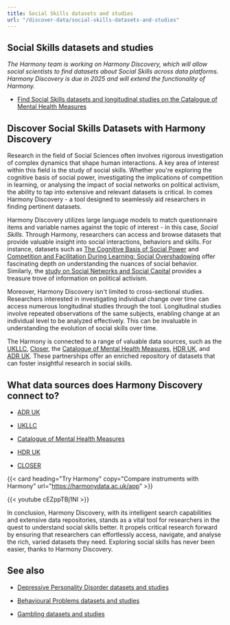 ```yaml
---
title: Social Skills datasets and studies
url: "/discover-data/social-skills-datasets-and-studies"
---
```


## Social Skills datasets and studies

*The Harmony team is working on Harmony Discovery, which will allow social scientists to find datasets about Social Skills across data platforms. Harmony Discovery is due in 2025 and will extend the functionality of Harmony.*

* [Find Social Skills datasets and longitudinal studies on the Catalogue of Mental Health Measures](https://www.cataloguementalhealth.ac.uk/?content=search&query=Topic:social+skills)

## Discover Social Skills Datasets with Harmony Discovery

Research in the field of Social Sciences often involves rigorous investigation of complex dynamics that shape human interactions. A key area of interest within this field is the study of social skills. Whether you're exploring the cognitive basis of social power, investigating the implications of competition in learning, or analysing the impact of social networks on political activism, the ability to tap into extensive and relevant datasets is critical. In comes Harmony Discovery - a tool designed to seamlessly aid researchers in finding pertinent datasets. 

Harmony Discovery utilizes large language models to match questionnaire items and variable names against the topic of interest - in this case, _Social Skills_. Through Harmony, researchers can access and browse datasets that provide valuable insight into social interactions, behaviors and skills. For instance, datasets such as [The Cognitive Basis of Social Power](https://reshare.ukdataservice.ac.uk/850260) and [Competition and Facilitation During Learning: Social Overshadowing](https://reshare.ukdataservice.ac.uk/856889) offer fascinating depth on understanding the nuances of social behavior. Similarly, the [study on Social Networks and Social Capital](https://reshare.ukdataservice.ac.uk/4580) provides a treasure trove of information on political activism.

Moreover, Harmony Discovery isn't limited to cross-sectional studies. Researchers interested in investigating individual change over time can access numerous longitudinal studies through the tool. Longitudinal studies involve repeated observations of the same subjects, enabling change at an individual level to be analyzed effectively. This can be invaluable in understanding the evolution of social skills over time.

The Harmony is connected to a range of valuable data sources, such as the [UKLLC](https://explore.ukllc.ac.uk), [Closer](https://www.closer.ac.uk/), the [Catalogue of Mental Health Measures](https://www.cataloguementalhealth.ac.uk/), [HDR UK](https://www.hdruk.ac.uk/), and [ADR UK](https://www.adruk.org/). These partnerships offer an enriched repository of datasets that can foster insightful research in social skills.


## What data sources does Harmony Discovery connect to?

* [ADR UK](https://www.adruk.org/data-access/data-catalogue/)

* [UKLLC](https://explore.ukllc.ac.uk)

* [Catalogue of Mental Health Measures](https://www.cataloguementalhealth.ac.uk/)

* [HDR UK](https://www.healthdatagateway.org/)

* [CLOSER](https://closer.ac.uk/)

{{< card heading="Try Harmony" copy="Compare instruments with Harmony" url="https://harmonydata.ac.uk/app" >}}

{{< youtube cEZppTBj1NI >}}


In conclusion, Harmony Discovery, with its intelligent search capabilities and extensive data repositories, stands as a vital tool for researchers in the quest to understand social skills better. It propels critical research forward by ensuring that researchers can effortlessly access, navigate, and analyse the rich, varied datasets they need. Exploring social skills has never been easier, thanks to Harmony Discovery.

## See also

* [Depressive Personality Disorder datasets and studies](/discover-data/depressive-personality-disorder-datasets-and-studies)

* [Behavioural Problems datasets and studies](/discover-data/behavioural-problems-datasets-and-studies)

* [Gambling datasets and studies](/discover-data/gambling-datasets-and-studies)
